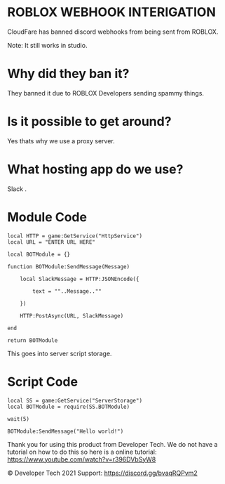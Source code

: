 # ROBLOX WEBHOOK INTERIGATION

CloudFare has banned discord webhooks from being sent from ROBLOX. 

Note: It still works in studio.


# Why did they ban it?
They banned it due to ROBLOX Developers sending spammy things.


# Is it possible to get around?
Yes thats why we use a proxy server.

# What hosting app do we use?
Slack .

# Module Code
```
local HTTP = game:GetService("HttpService")
local URL = "ENTER URL HERE"

local BOTModule = {}

function BOTModule:SendMessage(Message)
	
	local SlackMessage = HTTP:JSONEncode({
		
		text = ""..Message..""
		
	})
	
	HTTP:PostAsync(URL, SlackMessage)
	
end

return BOTModule
```
This goes into server script storage.

# Script Code
```
local SS = game:GetService("ServerStorage")
local BOTModule = require(SS.BOTModule)

wait(5)

BOTModule:SendMessage("Hello world!")
```

Thank you for using this product from Developer Tech.
We do not have a tutorial on how to do this so here is a online tutorial: https://www.youtube.com/watch?v=r396DVbSyW8

©️ Developer Tech 2021
Support: https://discord.gg/bvaqRQPvm2
